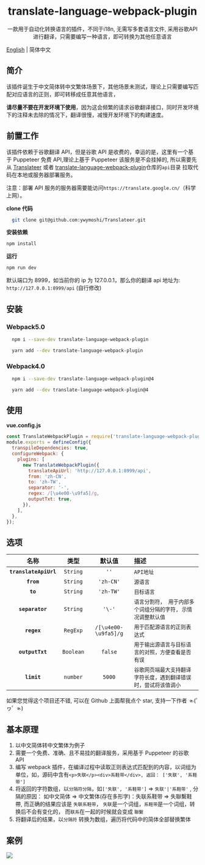 <h1 align="center">translate-language-webpack-plugin</h1>

<p align="center">一款用于自动化转换语言的插件，不同于i18n, 无需写多套语言文件, 采用谷歌API进行翻译，只需要编写一种语言，即可转换为其他任意语言</p>

[English](./README.md) | 简体中文

## 简介

该插件诞生于中文简体转中文繁体场景下，其他场景未测试，理论上只需要编写匹配对应语言的正则，即可转移成任意其他语言，

**请尽量不要在开发环境下使用**，因为这会频繁的请求谷歌翻译接口，同时开发环境下的注释未去除的情况下，翻译很慢，减慢开发环境下的构建速度。

## 前置工作

该插件依赖于谷歌翻译 API，但是谷歌 API 是收费的，幸运的是，这里有一个基于 Puppeteer 免费 API,理论上基于 Puppeteer 该服务是不会挂掉的, 所以需要先从 [Translateer](git@github.com:ywymoshi/Translateer.git) 或者 [translate-language-webpack-plugin](git@github.com:ywymoshi/translate-language-webpack-plugin.git)仓库的`api`目录 拉取代码在本地或服务器部署服务。

注意：部署 API 服务的服务器需要能访问`https://translate.google.cn/`（科学上网）。

**clone 代码**

```bash
  git clone git@github.com:ywymoshi/Translateer.git
```

**安装依赖**

```bash
npm install
```

**运行**

```bash
npm run dev
```

默认端口为 8999，如当前你的 ip 为 127.0.0.1，那么你的翻译 api 地址为: `http://127.0.0.1:8999/api` (自行修改)

## 安装

### Webpack5.0

```bash
  npm i --save-dev translate-language-webpack-plugin
```

```bash
  yarn add --dev translate-language-webpack-plugin
```

### Webpack4.0

```bash
  npm i --save-dev translate-language-webpack-plugin@4
```

```bash
  yarn add --dev translate-language-webpack-plugin@4
```

## 使用

**vue.config.js**

```javascript
const TranslateWebpackPlugin = require('translate-language-webpack-plugin');
module.exports = defineConfig({
  transpileDependencies: true,
  configureWebpack: {
    plugins: [
      new TranslateWebpackPlugin({
        translateApiUrl: 'http://127.0.0.1:8999/api',
        from: 'zh-CN',
        to: 'zh-TW',
        separator: '-',
        regex: /[\u4e00-\u9fa5]/g,
        outputTxt: true,
      }),
    ],
  },
});
```

## 选项

|名称|类型|默认值|描述|
|:--:|:--:|:-----:|:----------|
|**`translateApiUrl`**|`String`|`''`|`API地址`|
|**`from`**|`String`|`'zh-CN'`|`源语言`|
|**`to`**|`String`|`'zh-TW'`|`目标语言`|
|**`separator`**|`String`|`'\-'`|`语言分割符， 用于内部多个词组分隔的字符, 示情况调整默认值`|
|**`regex`**|`RegExp`|`/[\u4e00-\u9fa5]/g`|`用于匹配源语言的正则表达式`|
|**`outputTxt`**|`Boolean`|`false`|`用于输出源语言与目标语言的对照，方便查看是否有误`|
|**`limit`**|`number`|`5000`|`谷歌网页端最大支持翻译字符长度，遇到翻译错误时，尝试将该值调小`|

如果您觉得这个项目还不错, 可以在 Github 上面帮我点个 star, 支持一下作者 ☜(ﾟヮﾟ ☜)

## 基本原理

1. 以中文简体转中文繁体为例子
2. 需要一个免费、准确、且不易挂的翻译服务，采用基于 Puppeteer 的谷歌 API
3. 编写 webpack 插件，在编译过程中读取正则表达式匹配到的内容，以词组为单位，如，源码中含有`<p>失联</p><div>系鞋带</div>, 返回： ['失联', '系鞋带']`
4. 将返回的字符数组，以`分隔符分隔`，如`['失联', '系鞋带']` => `失联'|'系鞋带'` , 分隔的原因： 如中文简体 => 中文繁体(存在多形字)：失联系鞋带 => 失聯繫鞋帶, 而正确的结果应该是 `失联系鞋带`， `失联`是一个词组，`系鞋带`是一个词组，转换后不会有变化的， 而`联系`在一起的时候就会变成 `聯繫`
5. 将翻译后的结果，以`分隔符` 转换为数组，遍历将代码中的简体全部替换繁体

## 案例

![](https://s2.loli.net/2022/02/21/ah9qt4jIrwbSu7J.png)
